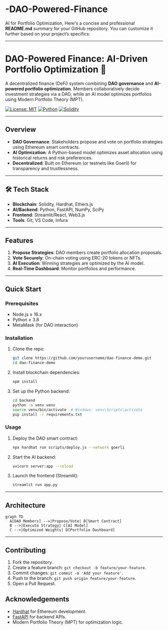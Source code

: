 # -DAO-Powered-Finance
AI for Portfolio Optimization, 
Here's a concise and professional **README.md** summary for your GitHub repository. You can customize it further based on your project’s specifics:

---

# DAO-Powered Finance: AI-Driven Portfolio Optimization 🚀

A decentralized finance (DeFi) system combining **DAO governance** and **AI-powered portfolio optimization**. Members collaboratively decide investment strategies via a DAO, while an AI model optimizes portfolios using Modern Portfolio Theory (MPT).

[![License: MIT](https://img.shields.io/badge/License-MIT-yellow.svg)](https://opensource.org/licenses/MIT)
[![Python](https://img.shields.io/badge/Python-3.8%2B-blue)](https://www.python.org/)
[![Solidity](https://img.shields.io/badge/Solidity-^0.8.0-green)](https://soliditylang.org/)

---

##  Overview
- **DAO Governance**: Stakeholders propose and vote on portfolio strategies using Ethereum smart contracts.
- **AI Optimization**: A Python-based model optimizes asset allocation using historical returns and risk preferences.
- **Decentralized**: Built on Ethereum (or testnets like Goerli) for transparency and trustlessness.

---

## 🛠 Tech Stack
- **Blockchain**: Solidity, Hardhat, Ethers.js
- **AI/Backend**: Python, FastAPI, NumPy, SciPy
- **Frontend**: Streamlit/React, Web3.js
- **Tools**: Git, VS Code, Infura

---

##  Features
1. **Propose Strategies**: DAO members create portfolio allocation proposals.
2. **Vote Securely**: On-chain voting using ERC-20 tokens or NFTs.
3. **AI Execution**: Winning strategies are optimized by the AI model.
4. **Real-Time Dashboard**: Monitor portfolios and performance.

---

##  Quick Start

### Prerequisites
- Node.js ≥ 16.x
- Python ≥ 3.8
- MetaMask (for DAO interaction)

### Installation
1. Clone the repo:
   ```bash
   git clone https://github.com/yourusername/dao-finance-demo.git
   cd dao-finance-demo
   ```

2. Install blockchain dependencies:
   ```bash
   npm install
   ```

3. Set up the Python backend:
   ```bash
   cd backend
   python -m venv venv
   source venv/bin/activate  # Windows: venv\Scripts\activate
   pip install -r requirements.txt
   ```

### Usage
1. Deploy the DAO smart contract:
   ```bash
   npx hardhat run scripts/deploy.js --network goerli
   ```

2. Start the AI backend:
   ```bash
   uvicorn server:app --reload
   ```

3. Launch the frontend (Streamlit):
   ```bash
   streamlit run app.py
   ```

---

##  Architecture
```mermaid
graph TD
  A[DAO Members] -->|Propose/Vote| B[Smart Contract]
  B -->|Execute Strategy| C[AI Model]
  C -->|Optimized Weights| D[Portfolio Dashboard]
```

---

##  Contributing
1. Fork the repository.
2. Create a feature branch: `git checkout -b feature/your-feature`.
3. Commit changes: `git commit -m 'Add your feature'`.
4. Push to the branch: `git push origin feature/your-feature`.
5. Open a Pull Request.

##  Acknowledgements
- [Hardhat](https://hardhat.org/) for Ethereum development.
- [FastAPI](https://fastapi.tiangolo.com/) for backend APIs.
- Modern Portfolio Theory (MPT) for optimization logic.

